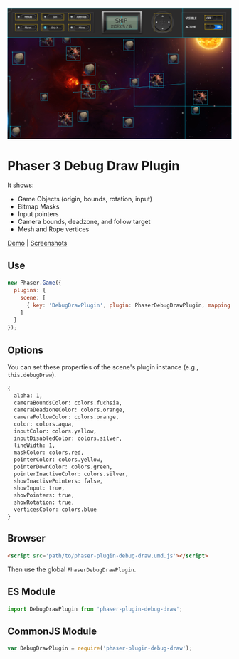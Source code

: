 ![Preview](./preview.png)

Phaser 3 Debug Draw Plugin
==========================

It shows:

- Game Objects (origin, bounds, rotation, input)
- Bitmap Masks
- Input pointers
- Camera bounds, deadzone, and follow target
- Mesh and Rope vertices

[Demo](https://codepen.io/samme/full/zMZyOM/) | [Screenshots](https://phaser.discourse.group/t/debug-draw-plugin-phaser-3/4480)

Use
---

```javascript
new Phaser.Game({
  plugins: {
    scene: [
      { key: 'DebugDrawPlugin', plugin: PhaserDebugDrawPlugin, mapping: 'debugDraw' }
    ]
  }
});
```

Options
-------

You can set these properties of the scene's plugin instance (e.g., `this.debugDraw`).

    {
      alpha: 1,
      cameraBoundsColor: colors.fuchsia,
      cameraDeadzoneColor: colors.orange,
      cameraFollowColor: colors.orange,
      color: colors.aqua,
      inputColor: colors.yellow,
      inputDisabledColor: colors.silver,
      lineWidth: 1,
      maskColor: colors.red,
      pointerColor: colors.yellow,
      pointerDownColor: colors.green,
      pointerInactiveColor: colors.silver,
      showInactivePointers: false,
      showInput: true,
      showPointers: true,
      showRotation: true,
      verticesColor: colors.blue
    }

Browser
-------

```html
<script src='path/to/phaser-plugin-debug-draw.umd.js'></script>
```

Then use the global `PhaserDebugDrawPlugin`.

ES Module
---------

```javascript
import DebugDrawPlugin from 'phaser-plugin-debug-draw';
```

CommonJS Module
---------------

```javascript
var DebugDrawPlugin = require('phaser-plugin-debug-draw');
```
